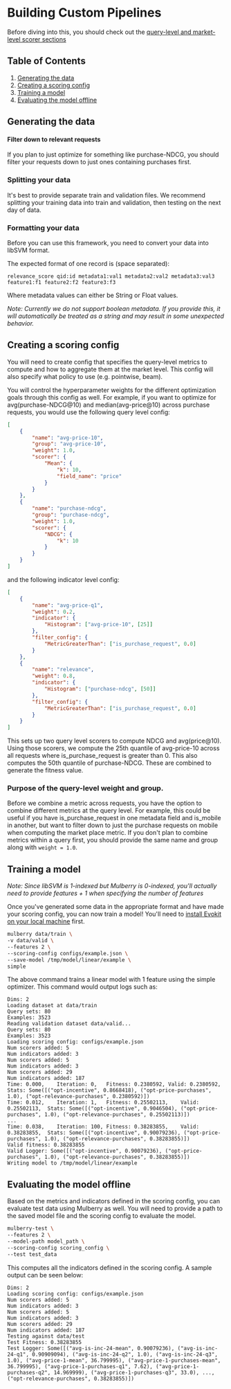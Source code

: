# Building Custom Pipelines
Before diving into this, you should check out the [query-level and market-level scorer sections](MULBERRY.md#computing-the-fitness-of-a-child-)
## Table of Contents
1. [Generating the data](#generating-the-data)
2. [Creating a scoring config](#creating-a-scoring-config)
3. [Training a model](#training-a-model)
4. [Evaluating the model offline](#evaluating-the-model-offline)

## Generating the data
#### Filter down to relevant requests
If you plan to just optimize for something like purchase-NDCG, you should filter your requests down to just ones containing purchases first.
### Splitting your data
It's best to provide separate train and validation files. We recommend splitting your training data into train and validation, then testing on the next day of data. 
### Formatting your data
Before you can use this framework, you need to convert your data into libSVM format.

The expected format of one record is (space separated):
```
relevance_score qid:id metadata1:val1 metadata2:val2 metadata3:val3 feature1:f1 feature2:f2 feature3:f3
```

Where metadata values can either be String or Float values.

_Note: Currently we do not support boolean metadata. If you provide this, it will automatically be treated as a string and may result in some unexpected behavior._

## Creating a scoring config
You will need to create config that specifies the query-level metrics to compute and how to aggregate them at the market level. This config will also specify what policy to use (e.g. pointwise, beam).

You will control the hyperparameter weights for the different optimization goals through this config as well. For example, if you want to optimize for avg(purchase-NDCG@10) and median(avg-price@10) across purchase requests, you would use the following query level config:
```json
[
    {
        "name": "avg-price-10",
        "group": "avg-price-10",
        "weight": 1.0,
        "scorer": {
            "Mean": {
                "k": 10,
                "field_name": "price"
            }
        }
    },
    {
        "name": "purchase-ndcg",
        "group": "purchase-ndcg",
        "weight": 1.0,
        "scorer": {
            "NDCG": {
                "k": 10
            }
        }
    }
]
```
and the following indicator level config:
```json
[
    {
        "name": "avg-price-q1",
        "weight": 0.2,
        "indicator": {
            "Histogram": ["avg-price-10", [25]]
        },
        "filter_config": {
            "MetricGreaterThan": ["is_purchase_request", 0.0]
        }
    },
    {
        "name": "relevance",
        "weight": 0.8,
        "indicator": {
            "Histogram": ["purchase-ndcg", [50]]
        },
        "filter_config": {
            "MetricGreaterThan": ["is_purchase_request", 0.0]
        }
    }
]
```

This sets up two query level scorers to compute NDCG and avg(price@10). Using those scorers, we compute the 25th quantile of avg-price-10 across all requests where is_purchase_request is greater than 0. This also computes the 50th quantile of purchase-NDCG. These are combined to generate the fitness value.

### Purpose of the query-level weight and group.
Before we combine a metric across requests, you have the option to combine different metrics at the query level. For example, this could be useful if you have is_purchase_request in one metadata field and is_mobile in another, but want to filter down to just the purchase requests on mobile when computing the market place metric. If you don't plan to combine metrics within a query first, you should provide the same name and group along with `weight = 1.0`.

## Training a model
_Note: Since libSVM is 1-indexed but Mulberry is 0-indexed, you'll actually need to provide features + 1 when specifying the number of features_

Once you've generated some data in the appropriate format and have made your scoring config, you can now train a model!
You'll need to [install Evokit on your local machine](docs/DEVELOPMENT.md#installing-locally) first.
```bash
mulberry data/train \
-v data/valid \
--features 2 \
--scoring-config configs/example.json \
--save-model /tmp/model/linear/example \
simple
```
The above command trains a linear model with 1 feature using the simple optimizer. This command would output logs such as:

```
Dims: 2
Loading dataset at data/train
Query sets: 80
Examples: 3523
Reading validation dataset data/valid...
Query sets: 80
Examples: 3523
Loading scoring config: configs/example.json
Num scorers added: 5
Num indicators added: 3
Num scorers added: 5
Num indicators added: 3
Num scorers added: 29
Num indicators added: 187
Time: 0.000,	Iteration: 0,	Fitness: 0.2380592,	Valid: 0.2380592,	Stats: Some([("opt-incentive", 0.8668418), ("opt-price-purchases", 1.0), ("opt-relevance-purchases", 0.2380592)])
Time: 0.012,	Iteration: 1,	Fitness: 0.25502113,	Valid: 0.25502113,	Stats: Some([("opt-incentive", 0.9046504), ("opt-price-purchases", 1.0), ("opt-relevance-purchases", 0.25502113)])
...
Time: 0.038,	Iteration: 100,	Fitness: 0.38283855,	Valid: 0.38283855,	Stats: Some([("opt-incentive", 0.90079236), ("opt-price-purchases", 1.0), ("opt-relevance-purchases", 0.38283855)])
Valid fitness: 0.38283855
Valid Logger: Some([("opt-incentive", 0.90079236), ("opt-price-purchases", 1.0), ("opt-relevance-purchases", 0.38283855)])
Writing model to /tmp/model/linear/example
```

## Evaluating the model offline
Based on the metrics and indicators defined in the scoring config, you can evaluate test data using Mulberry as well. You will need to provide a path to the saved model file and the scoring config to evaluate the model.
```bash
mulberry-test \
--features 2 \
--model-path model_path \
--scoring-config scoring_config \
--test test_data
```

This computes all the indicators defined in the scoring config. A sample output can be seen below:

```
Dims: 2
Loading scoring config: configs/example.json
Num scorers added: 5
Num indicators added: 3
Num scorers added: 5
Num indicators added: 3
Num scorers added: 29
Num indicators added: 187
Testing against data/test
Test Fitness: 0.38283855
Test Logger: Some([("avg-is-inc-24-mean", 0.90079236), ("avg-is-inc-24-q1", 0.90909094), ("avg-is-inc-24-q2", 1.0), ("avg-is-inc-24-q3", 1.0), ("avg-price-1-mean", 36.799995), ("avg-price-1-purchases-mean", 36.799995), ("avg-price-1-purchases-q1", 7.62), ("avg-price-1-purchases-q2", 14.969999), ("avg-price-1-purchases-q3", 33.0), ..., ("opt-relevance-purchases", 0.38283855)])
```

